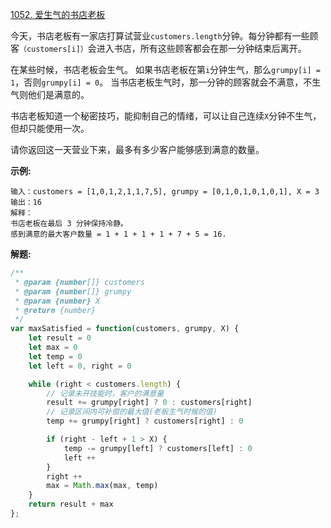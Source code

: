 [1052. 爱生气的书店老板](https://leetcode-cn.com/problems/grumpy-bookstore-owner/)

今天，书店老板有一家店打算试营业`customers.length`分钟。每分钟都有一些顾客`（customers[i]）`会进入书店，所有这些顾客都会在那一分钟结束后离开。

在某些时候，书店老板会生气。 如果书店老板在第`i`分钟生气，那么`grumpy[i] = 1`，否则`grumpy[i] = 0`。 当书店老板生气时，那一分钟的顾客就会不满意，不生气则他们是满意的。

书店老板知道一个秘密技巧，能抑制自己的情绪，可以让自己连续`X`分钟不生气，但却只能使用一次。

请你返回这一天营业下来，最多有多少客户能够感到满意的数量。

**示例:**

```
输入：customers = [1,0,1,2,1,1,7,5], grumpy = [0,1,0,1,0,1,0,1], X = 3
输出：16
解释：
书店老板在最后 3 分钟保持冷静。
感到满意的最大客户数量 = 1 + 1 + 1 + 1 + 7 + 5 = 16.
```

**解题:**

```js
/**
 * @param {number[]} customers
 * @param {number[]} grumpy
 * @param {number} X
 * @return {number}
 */
var maxSatisfied = function(customers, grumpy, X) {
    let result = 0
    let max = 0
    let temp = 0
    let left = 0, right = 0

    while (right < customers.length) {
        // 记录未开技能时，客户的满意量
        result += grumpy[right] ? 0 : customers[right]
        // 记录区间内可补偿的最大值(老板生气时候的值)
        temp += grumpy[right] ? customers[right] : 0

        if (right - left + 1 > X) {
            temp -= grumpy[left] ? customers[left] : 0
            left ++
        }
        right ++
        max = Math.max(max, temp)
    }
    return result + max
};
```